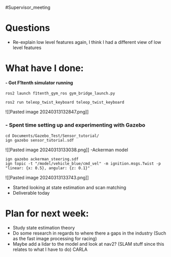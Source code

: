 #Supervisor_meeting
# Questions
- Re-explain low level features again, I think I had a different view of low level features
# What have I done:
#### - Got F1tenth simulator running
```
ros2 launch f1tenth_gym_ros gym_bridge_launch.py
```
```
ros2 run teleop_twist_keyboard teleop_twist_keyboard
```
![[Pasted image 20240313132847.png]]
### - Spent time setting up and experimenting with Gazebo
```
cd Documents/Gazebo_Test/Sensor_tutorial/
ign gazebo sensor_tutorial.sdf
```
![[Pasted image 20240313133038.png]]
-Ackerman model
```
ign gazebo ackerman_steering.sdf
ign topic -t "/model/vehicle_blue/cmd_vel" -m ignition.msgs.Twist -p "linear: {x: 0.5}, angular: {z: 0.1}"
```
![[Pasted image 20240313133743.png]]
- Started looking at state estimation and scan matching
- Deliverable today


# Plan for next week:
 - Study state estimation theory
 - Do some research in regards to where there a gaps in the industry (Such as the fast image processing for racing)
 - Maybe add a lidar to the model and look at nav2? (SLAM stuff since this relates to what I have to do)
CARLA
